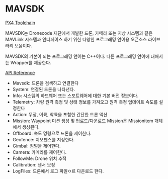 # MAVSDK
[PX4 Toolchain](https://docs.px4.io/master/en/dev_setup/dev_env_linux_ubuntu.html)

MAVSDK는 Dronecode 재단에서 개발한 드론, 카메라 또는 지상 시스템과 같은 MAVLink 시스템과 인터페이스 하기 위한 다양한 프로그래밍 언어용 오픈소스 라이브러리 모음이다. 

MAVSDK의 기본이 되는 프로그래밍 언어는 C++이다. 다른 프로그래밍 언어에 대해서는 Wrapper를 제공한다. 
 
[API Reference](https://mavsdk.mavlink.io/main/en/cpp/api_reference/)
- Mavsdk: 드론을 검색하고 연결한다
- System: 연결된 드론을 나타낸다. 
- Info: 시스템의 하드웨어 또는 스포트웨어에 대한 기본 버전 정보이다.
- Telemetry: 차량 원격 측정 및 상태 정보를 가져오고 원격 측정 업데이트 속도를 설정한다
- Action: 무장, 이륙, 착륙을 포함한 간단한 드론 액션
- Mission: Waypoint 미션 생성 및 업로드/다운로드 Mission은 Missionitem 개체에서 생성된다.
- Offboard: 속도 명령으로 드론을 제어한다.
- Geofence: 지오펜스를 지정한다.
- Gimbal: 짐벌을 제어한다.
- Camera: 카메라를 제어한다.
- FollowMe: Drone 위치 추적
- Calibration: 센서 보정
- LogFiles: 드론에서 로그 파일ㅇ르 다운로드 한다. 
